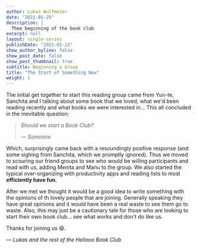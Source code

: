 ```yaml
---
author: Lukas Wulfmeier
date: "2021-01-25"
description: |
  Thee beginning of the book club
excerpt: null
layout: single-series
publishDate: "2021-01-22"
show_author_byline: false
show_post_date: false
show_post_thumbnail: true
subtitle: Beginning a Group 
title: "The Start of Something New"
weight: 1
---
```


The initial get together to start this reading group came from Yun-te, Sanchita and I talking about some book that we loved, what we'd been reading recently and what books we were interested in... This all concluded in the inevitable question: 

> *Should we start a Book Club?* 
>
> <cite class="f6 i">― Someone</cite>

Which, surprisingly came back with a resoundingly positive response (and some sighing from Sanchita, which we promptly ignored). Thus we moved to scouring our friend groups to see who would be willing participants and read with us, adding Menita and Manu to the group. We also started the typical over-organizing with productivity apps and reading lists to most **efficiently have fun**.

After we met we thought it would be a good idea to write something with the opinions of th lovely people that are joining. Generally speaking they have great opinions and it would have been a real waste to see them go to waste. Also, this may just be a cautionary tale for those who are looking to start their own book club... see what works and don't do like us. 

Thanks for joining us :smile:.

<cite class="f6 i">― Lukas and the rest of the Hellooo Book Club</cite>